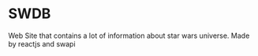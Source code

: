 # SWDB
Web Site that contains a lot of information about star wars universe. Made by reactjs and swapi
